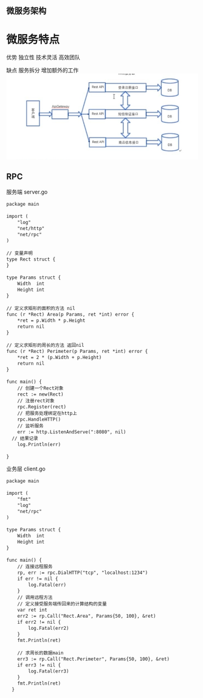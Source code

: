 ## 微服务架构

# 微服务特点

优势 独立性 技术灵活 高效团队

缺点 服务拆分 增加额外的工作
 ![Alternative text](../public/static/img/goServer.png "optional title")

## RPC

服务端 server.go
```
package main

import (
	"log"
	"net/http"
	"net/rpc"
)

// 变量声明
type Rect struct {
}

type Params struct {
	Width  int
	Height int
}

// 定义求矩形的面积的方法 nil
func (r *Rect) Area(p Params, ret *int) error {
	*ret = p.Width * p.Height
	return nil
}

// 定义求矩形的周长的方法 返回nil
func (r *Rect) Perimeter(p Params, ret *int) error {
	*ret = 2 * (p.Width + p.Height)
	return nil
}

func main() {
	// 创建一个Rect对象
	rect := new(Rect)
	// 注册rect对象
	rpc.Register(rect)
	// 把服务处理绑定在http上
	rpc.HandleHTTP()
	// 监听服务
	err := http.ListenAndServe(":8080", nil)
  // 结果记录
	log.Println(err)

}

```
业务层 client.go
```
package main

import (
	"fmt"
	"log"
	"net/rpc"
)

type Params struct {
	Width  int
	Height int
}

func main() {
	// 连接远程服务
	rp, err := rpc.DialHTTP("tcp", "localhost:1234")
	if err != nil {
		log.Fatal(err)
	}
	// 调用远程方法
	// 定义接受服务端传回来的计算结构的变量
	var ret int
	err2 := rp.Call("Rect.Area", Params{50, 100}, &ret)
	if err2 != nil {
		log.Fatal(err2)
	}
	fmt.Println(ret)

	// 求周长的数据main
	err3 := rp.Call("Rect.Perimeter", Params{50, 100}, &ret)
	if err3 != nil {
		log.Fatal(err3)
	}
	fmt.Println(ret)
  }
```
<!-- # RPC的调用流程
  GO微服务架构下 数据交互是对内RPC 对外REST
  将业务拆分到各个微服务，具有提高项目协助的效率。
  ![Alternative text](../public/static/img/goRPC.png "optional title") -->
